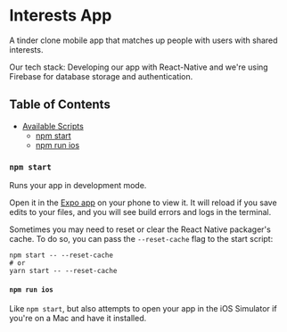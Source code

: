 # Interests App

A tinder clone mobile app that matches up people with users with shared interests.

Our tech stack: Developing our app with React-Native and we're using Firebase for database storage and authentication.

## Table of Contents

* [Available Scripts](#available-scripts)
  * [npm start](#npm-start)
  * [npm run ios](#npm-run-ios)

### `npm start`

Runs your app in development mode.

Open it in the [Expo app](https://expo.io) on your phone to view it. It will reload if you save edits to your files, and you will see build errors and logs in the terminal.

Sometimes you may need to reset or clear the React Native packager's cache. To do so, you can pass the `--reset-cache` flag to the start script:

```
npm start -- --reset-cache
# or
yarn start -- --reset-cache
```

#### `npm run ios`

Like `npm start`, but also attempts to open your app in the iOS Simulator if you're on a Mac and have it installed.


